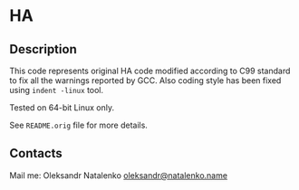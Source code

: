 HA
==

Description
-----------

This code represents original HA code modified according to C99 standard to fix
all the warnings reported by GCC. Also coding style has been fixed using
`indent -linux` tool.

Tested on 64-bit Linux only.

See `README.orig` file for more details.

Contacts
--------

Mail me: Oleksandr Natalenko <oleksandr@natalenko.name>
